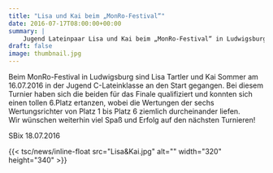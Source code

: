 ```yaml
---
title: "Lisa und Kai beim „MonRo-Festival“"
date: 2016-07-17T08:00:00+00:00
summary: |
    Jugend Lateinpaar Lisa und Kai beim „MonRo-Festival“ in LudwigsburgBeim MonRo-Festival in Ludwigsburg sind Lisa Tartler und Kai Sommer am 16.07.2016 in der Jugend C-Lateinklasse an den Start gegangen.
draft: false
image: thumbnail.jpg
---
```


Beim MonRo-Festival in Ludwigsburg sind Lisa Tartler und Kai Sommer am 16.07.2016 in der Jugend C-Lateinklasse an den Start gegangen. Bei diesem Turnier haben sich die beiden für das Finale qualifiziert und konnten sich einen tollen 6.Platz ertanzen, wobei die Wertungen der sechs Wertungsrichter von Platz 1 bis Platz 6 ziemlich durcheinander liefen.  
Wir wünschen weiterhin viel Spaß und Erfolg auf den nächsten Turnieren!

SBix 18.07.2016

{{< tsc/news/inline-float src="Lisa&Kai.jpg" alt="" width="320" height="340" >}}


